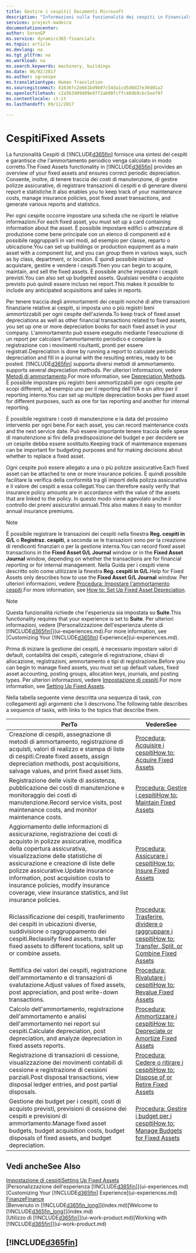 ```yaml
---
title: Gestire i cespiti| Documenti Microsoft
description: "Informazioni sulla funzionalità dei cespiti in Financials e una panoramica delle modalità di utilizzo dei cespiti."
services: project-madeira
documentationcenter: 
author: SorenGP
ms.service: dynamics365-financials
ms.topic: article
ms.devlang: na
ms.tgt_pltfrm: na
ms.workload: na
ms.search.keywords: machinery, buildings
ms.date: 06/02/2017
ms.author: sgroespe
ms.translationtype: Human Translation
ms.sourcegitcommit: 81636fc2e661bd9b07c54da1cd5d0d27e30d01a2
ms.openlocfilehash: c2a563d09d09e9772ab00fcffc48db9cbc5ee797
ms.contentlocale: it-it
ms.lasthandoff: 09/11/2017

---
```

# <a name="fixed-assets"></a><span data-ttu-id="e2ef8-103">Cespiti</span><span class="sxs-lookup"><span data-stu-id="e2ef8-103">Fixed Assets</span></span>
<span data-ttu-id="e2ef8-104">La funzionalità Cespiti di [!INCLUDE[d365fin](includes/d365fin_md.md)] fornisce una sintesi dei cespiti e garantisce che l'ammortamento periodico venga calcolato in modo corretto.</span><span class="sxs-lookup"><span data-stu-id="e2ef8-104">The Fixed Assets functionality in [!INCLUDE[d365fin](includes/d365fin_md.md)] provides an overview of your fixed assets and ensures correct periodic depreciation.</span></span> <span data-ttu-id="e2ef8-105">Consente, inoltre, di tenere traccia dei costi di manutenzione, di gestire polizze assicurative, di registrare transazioni di cespiti e di generare diversi report e statistiche.</span><span class="sxs-lookup"><span data-stu-id="e2ef8-105">It also enables you to keep track of your maintenance costs, manage insurance policies, post fixed asset transactions, and generate various reports and statistics.</span></span>

<span data-ttu-id="e2ef8-106">Per ogni cespite occorre impostare una scheda che ne riporti le relative informazioni.</span><span class="sxs-lookup"><span data-stu-id="e2ef8-106">For each fixed asset, you must set up a card containing information about the asset.</span></span> <span data-ttu-id="e2ef8-107">È possibile impostare edifici o attrezzature di produzione come bene principale con un elenco di componenti ed è possibile raggrupparli in vari modi, ad esempio per classe, reparto o ubicazione.</span><span class="sxs-lookup"><span data-stu-id="e2ef8-107">You can set up buildings or production equipment as a main asset with a component list, and you can group them in various ways, such as by class, department, or location.</span></span> <span data-ttu-id="e2ef8-108">È quindi possibile iniziare ad acquistare, gestire e vendere i cespiti.</span><span class="sxs-lookup"><span data-stu-id="e2ef8-108">Then you can begin to acquire, maintain, and sell the fixed assets.</span></span> <span data-ttu-id="e2ef8-109">È possibile anche impostare i cespiti previsti.</span><span class="sxs-lookup"><span data-stu-id="e2ef8-109">You can also set up budgeted assets.</span></span> <span data-ttu-id="e2ef8-110">Qualsiasi vendita o acquisto previsto può quindi essere incluso nei report.</span><span class="sxs-lookup"><span data-stu-id="e2ef8-110">This makes it possible to include any anticipated acquisitions and sales in reports.</span></span>

<span data-ttu-id="e2ef8-111">Per tenere traccia degli ammortamenti dei cespiti nonché di altre transazioni finanziarie relative ai cespiti, si imposta uno o più registri beni ammortizzabili per ogni cespite dell'azienda.</span><span class="sxs-lookup"><span data-stu-id="e2ef8-111">To keep track of fixed asset depreciations as well as other financial transactions related to fixed assets, you set up one or more depreciation books for each fixed asset in your company.</span></span> <span data-ttu-id="e2ef8-112">L'ammortamento può essere eseguito mediante l'esecuzione di un report per calcolare l'ammortamento periodico e compilare la registrazione con i movimenti risultanti, pronti per essere registrati.</span><span class="sxs-lookup"><span data-stu-id="e2ef8-112">Depreciation is done by running a report to calculate periodic depreciation and fill in a journal with the resulting entries, ready to be posted.</span></span> [!INCLUDE[d365fin](includes/d365fin_md.md)]<span data-ttu-id="e2ef8-113"> supporta diversi metodi di ammortamento.</span><span class="sxs-lookup"><span data-stu-id="e2ef8-113"> supports several depreciation methods.</span></span> <span data-ttu-id="e2ef8-114">Per ulteriori informazioni, vedere [Metodi di ammortamento](fa-depreciation-methods.md).</span><span class="sxs-lookup"><span data-stu-id="e2ef8-114">For more information, see [Depreciation Methods](fa-depreciation-methods.md).</span></span> <span data-ttu-id="e2ef8-115">È possibile impostare più registri beni ammortizzabili per ogni cespite per scopi differenti, ad esempio uno per il reporting dell'IVA e un altro per il reporting interno.</span><span class="sxs-lookup"><span data-stu-id="e2ef8-115">You can set up multiple depreciation books per fixed asset for different purposes, such as one for tax reporting and another for internal reporting.</span></span>

<span data-ttu-id="e2ef8-116">È possibile registrare i costi di manutenzione e la data del prossimo intervento per ogni bene.</span><span class="sxs-lookup"><span data-stu-id="e2ef8-116">For each asset, you can record maintenance costs and the next service date.</span></span> <span data-ttu-id="e2ef8-117">Può essere importante tenere traccia delle spese di manutenzione ai fini della predisposizione del budget e per decidere se un cespite debba essere sostituito.</span><span class="sxs-lookup"><span data-stu-id="e2ef8-117">Keeping track of maintenance expenses can be important for budgeting purposes and for making decisions about whether to replace a fixed asset.</span></span>

<span data-ttu-id="e2ef8-118">Ogni cespite può essere allegato a una o più polizze assicurative.</span><span class="sxs-lookup"><span data-stu-id="e2ef8-118">Each fixed asset can be attached to one or more insurance policies.</span></span> <span data-ttu-id="e2ef8-119">È quindi possibile facilitare la verifica della conformità tra gli importi della polizza assicurativa e il valore dei cespiti a essa collegati.</span><span class="sxs-lookup"><span data-stu-id="e2ef8-119">You can therefore easily verify that insurance policy amounts are in accordance with the value of the assets that are linked to the policy.</span></span> <span data-ttu-id="e2ef8-120">In questo modo viene agevolato anche il controllo dei premi assicurativi annuali.</span><span class="sxs-lookup"><span data-stu-id="e2ef8-120">This also makes it easy to monitor annual insurance premiums.</span></span>

> [!NOTE]  
>   <span data-ttu-id="e2ef8-121">È possibile registrare le transazioni dei cespiti nella finestra **Reg. cespiti in G/L** o **Registraz. cespiti**, a seconda se le transazioni sono per la creazione di rendiconti finanziari o per la gestione interna.</span><span class="sxs-lookup"><span data-stu-id="e2ef8-121">You can record fixed asset transactions in the **Fixed Asset G/L Journal** window or in the **Fixed Asset Journal** window, depending on whether the transactions are for financial reporting or for internal management.</span></span> <span data-ttu-id="e2ef8-122">Nella Guida per i cespiti viene descritto solo come utilizzare la finestra **Reg. cespiti in G/L**.</span><span class="sxs-lookup"><span data-stu-id="e2ef8-122">Help for Fixed Assets only describes how to use the **Fixed Asset G/L Journal** window.</span></span> <span data-ttu-id="e2ef8-123">Per ulteriori informazioni, vedere [Procedura: Impostare l'ammortamento cespiti](fa-how-setup-depreciation.md).</span><span class="sxs-lookup"><span data-stu-id="e2ef8-123">For more information, see [How to: Set Up Fixed Asset Depreciation](fa-how-setup-depreciation.md).</span></span>

> [!NOTE]  
>   <span data-ttu-id="e2ef8-124">Questa funzionalità richiede che l'esperienza sia impostata su **Suite**.</span><span class="sxs-lookup"><span data-stu-id="e2ef8-124">This functionality requires that your experience is set to **Suite**.</span></span> <span data-ttu-id="e2ef8-125">Per ulteriori informazioni, vedere [Personalizzazione dell'esperienza utente di [!INCLUDE[d365fin](includes/d365fin_md.md)]](ui-experiences.md).</span><span class="sxs-lookup"><span data-stu-id="e2ef8-125">For more information, see [Customizing Your [!INCLUDE[d365fin](includes/d365fin_md.md)] Experience](ui-experiences.md).</span></span>

<span data-ttu-id="e2ef8-126">Prima di iniziare la gestione dei cespiti, è necessario impostare valori di default, contabilità dei cespiti, categorie di registrazione, chiavi di allocazione, registrazioni, ammortamento e tipi di registrazione.</span><span class="sxs-lookup"><span data-stu-id="e2ef8-126">Before you can begin to manage fixed assets, you must set up default values, fixed asset accounting, posting groups, allocation keys, journals, and posting types.</span></span> <span data-ttu-id="e2ef8-127">Per ulteriori informazioni, vedere [Impostazione di cespiti](fa-setup.md).</span><span class="sxs-lookup"><span data-stu-id="e2ef8-127">For more information, see [Setting Up Fixed Assets](fa-setup.md).</span></span>

<span data-ttu-id="e2ef8-128">Nella tabella seguente viene descritta una sequenza di task, con collegamenti agli argomenti che li descrivono.</span><span class="sxs-lookup"><span data-stu-id="e2ef8-128">The following table describes a sequence of tasks, with links to the topics that describe them.</span></span>

| <span data-ttu-id="e2ef8-129">Per</span><span class="sxs-lookup"><span data-stu-id="e2ef8-129">To</span></span> | <span data-ttu-id="e2ef8-130">Vedere</span><span class="sxs-lookup"><span data-stu-id="e2ef8-130">See</span></span> |
| --- | --- |
| <span data-ttu-id="e2ef8-131">Creazione di cespiti, assegnazione di metodi di ammortamento, registrazione di acquisti, valori di realizzo e stampa di liste di cespiti.</span><span class="sxs-lookup"><span data-stu-id="e2ef8-131">Create fixed assets, assign depreciation methods, post acquisitions, salvage values, and print fixed asset lists.</span></span> |[<span data-ttu-id="e2ef8-132">Procedura: Acquisire i cespiti</span><span class="sxs-lookup"><span data-stu-id="e2ef8-132">How to: Acquire Fixed Assets</span></span>](fa-how-acquire.md) |
| <span data-ttu-id="e2ef8-133">Registrazione delle visite di assistenza, pubblicazione dei costi di manutenzione e monitoraggio dei costi di manutenzione.</span><span class="sxs-lookup"><span data-stu-id="e2ef8-133">Record service visits, post maintenance costs, and monitor maintenance costs.</span></span> |[<span data-ttu-id="e2ef8-134">Procedura: Gestire i cespiti</span><span class="sxs-lookup"><span data-stu-id="e2ef8-134">How to: Maintain Fixed Assets</span></span>](fa-how-maintain.md) |
| <span data-ttu-id="e2ef8-135">Aggiornamento delle informazioni di assicurazione, registrazione dei costi di acquisto in polizze assicurative, modifica della copertura assicurativa, visualizzazione delle statistiche di assicurazione e creazione di liste delle polizze assicurative.</span><span class="sxs-lookup"><span data-stu-id="e2ef8-135">Update insurance information, post acquisition costs to insurance policies, modify insurance coverage, view insurance statistics, and list insurance policies.</span></span> |[<span data-ttu-id="e2ef8-136">Procedura: Assicurare i cespiti</span><span class="sxs-lookup"><span data-stu-id="e2ef8-136">How to: Insure Fixed Assets</span></span>](fa-how-insure.md) |
| <span data-ttu-id="e2ef8-137">Riclassificazione dei cespiti, trasferimento dei cespiti in ubicazioni diverse, suddivisione o raggruppamento dei cespiti.</span><span class="sxs-lookup"><span data-stu-id="e2ef8-137">Reclassify fixed assets, transfer fixed assets to different locations, split up or combine assets.</span></span> |[<span data-ttu-id="e2ef8-138">Procedura: Trasferire, dividere o raggruppare i cespiti</span><span class="sxs-lookup"><span data-stu-id="e2ef8-138">How to: Transfer, Split, or Combine Fixed Assets</span></span>](fa-how-trans-split-combine.md) |
| <span data-ttu-id="e2ef8-139">Rettifica dei valori dei cespiti, registrazione dell'ammortamento e di transazioni di svalutazione.</span><span class="sxs-lookup"><span data-stu-id="e2ef8-139">Adjust values of fixed assets, post appreciation, and post write-down transactions.</span></span> |[<span data-ttu-id="e2ef8-140">Procedura: Rivalutare i cespiti</span><span class="sxs-lookup"><span data-stu-id="e2ef8-140">How to: Revalue Fixed Assets</span></span>](fa-how-revalue.md) |
| <span data-ttu-id="e2ef8-141">Calcolo dell'ammortamento, registrazione dell'ammortamento e analisi dell'ammortamento nei report sui cespiti.</span><span class="sxs-lookup"><span data-stu-id="e2ef8-141">Calculate depreciation, post depreciation, and  analyze depreciation in fixed assets reports.</span></span> |[<span data-ttu-id="e2ef8-142">Procedura: Ammortizzare i cespiti</span><span class="sxs-lookup"><span data-stu-id="e2ef8-142">How to: Depreciate or Amortize Fixed Assets</span></span>](fa-how-depreciate-amortize.md) |
| <span data-ttu-id="e2ef8-143">Registrazione di transazioni di cessione, visualizzazione dei movimenti contabili di cessione e registrazione di cessioni parziali.</span><span class="sxs-lookup"><span data-stu-id="e2ef8-143">Post disposal transactions, view disposal ledger entries, and post partial disposals.</span></span> |[<span data-ttu-id="e2ef8-144">Procedura: Cedere o ritirare i cespiti</span><span class="sxs-lookup"><span data-stu-id="e2ef8-144">How to: Dispose of or Retire Fixed Assets</span></span>](fa-how-dispose-retire.md) |
| <span data-ttu-id="e2ef8-145">Gestione dei budget per i cespiti, costi di acquisto previsti, previsioni di cessione dei cespiti e previsioni di ammortamento.</span><span class="sxs-lookup"><span data-stu-id="e2ef8-145">Manage fixed asset budgets, budget acquisition costs, budget disposals of fixed assets, and budget depreciation.</span></span> |[<span data-ttu-id="e2ef8-146">Procedura: Gestire i budget per i cespiti</span><span class="sxs-lookup"><span data-stu-id="e2ef8-146">How to: Manage Budgets for Fixed Assets</span></span>](fa-how-manage-budgets.md) |

## <a name="see-also"></a><span data-ttu-id="e2ef8-147">Vedi anche</span><span class="sxs-lookup"><span data-stu-id="e2ef8-147">See Also</span></span>
[<span data-ttu-id="e2ef8-148">Impostazione di cespiti</span><span class="sxs-lookup"><span data-stu-id="e2ef8-148">Setting Up Fixed Assets</span></span>](fa-setup.md)  
<span data-ttu-id="e2ef8-149">[Personalizzazione dell'esperienza [!INCLUDE[d365fin](includes/d365fin_md.md)]](ui-experiences.md)</span><span class="sxs-lookup"><span data-stu-id="e2ef8-149">[Customizing Your [!INCLUDE[d365fin](includes/d365fin_md.md)] Experience](ui-experiences.md)</span></span>  
[<span data-ttu-id="e2ef8-150">Finanze</span><span class="sxs-lookup"><span data-stu-id="e2ef8-150">Finance</span></span>](finance.md)  
<span data-ttu-id="e2ef8-151">[Benvenuto in [!INCLUDE[d365fin_long](includes/d365fin_long_md.md)]](index.md)</span><span class="sxs-lookup"><span data-stu-id="e2ef8-151">[Welcome to [!INCLUDE[d365fin_long](includes/d365fin_long_md.md)]](index.md)</span></span>  
<span data-ttu-id="e2ef8-152">[Utilizzo di [!INCLUDE[d365fin](includes/d365fin_md.md)]](ui-work-product.md)</span><span class="sxs-lookup"><span data-stu-id="e2ef8-152">[Working with [!INCLUDE[d365fin](includes/d365fin_md.md)]](ui-work-product.md)</span></span>

## [!INCLUDE[d365fin](includes/free_trial_md.md)]

